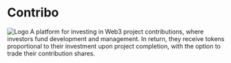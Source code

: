 # Contribo
![Logo](assets/logoGIF.gif)
 A platform for investing in Web3 project contributions, where investors fund development and management. In return, they receive tokens proportional to their investment upon project completion, with the option to trade their contribution shares.
